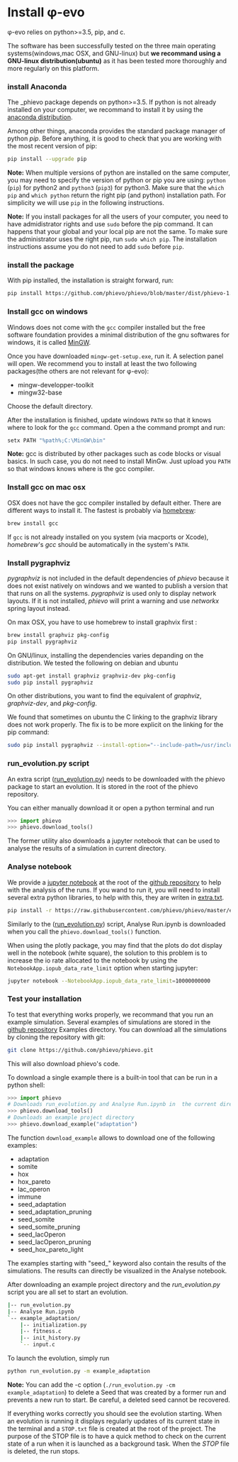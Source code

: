 # Install φ-evo

φ-evo relies on python>=3.5, pip, and c.

The software has been successfully tested on the three main operating systems(windows,mac OSX, and GNU-linux) but **we recommand using a GNU-linux distribution(ubuntu)** as it has been tested more thoroughly and more regularly on this platform.


### install Anaconda
The _phievo package depends on python>=3.5.
If python is not already installed on your computer, we recommand to install it by using the [anaconda distribution](https://www.continuum.io/downloads).

Among other things, anaconda provides the standard package manager of python _pip_. Before anything, it is good to check that you are working with the most recent version of pip:

```bash
pip install --upgrade pip
```


**Note:** When multiple versions of python are installed on the same computer, you may need to specify the version of python or pip you are using: `python` (`pip`) for python2 and `python3` (`pip3`) for python3. Make sure that the  `which pip` and `which python` return the right pip (and python) installation path. For simplicity we will use `pip` in the following instructions.

**Note:** If you install packages for all the users of your computer, you need to have admidistrator rights and use `sudo` before the pip command. It can happens that your global and your local pip are not the same. To make sure the administrator uses the right pip, run `sudo which pip`. The installation instructions assume you do not need to add `sudo` before `pip`.

### install the package

With pip installed, the installation is straight forward, run:
```bash
pip install https://github.com/phievo/phievo/blob/master/dist/phievo-1.0.zip?raw=true
```

### Install gcc on windows
Windows does not come with the `gcc` compiler installed but the free software foundation provides a minimal distribution of the gnu softwares for windows, it is called [MinGW](http://mingw.org/).

Once you have downloaded `mingw-get-setup.exe`, run it. A selection panel will open. We recommend you to install at least the two following packages(the others are not relevant for φ-evo):
- mingw-developper-toolkit
- mingw32-base

Choose the default directory.

After the installation is finished, update windows `PATH` so that it knows where to look for the `gcc` command. Open a the command prompt and run:

```bash
setx PATH "%path%;C:\MinGW\bin"
```

**Note:** gcc is distributed by other packages such as code blocks or visual basics. In such case, you do not need to install MinGw. Just upload you `PATH` so that windows knows where is the gcc compiler.

### Install gcc on mac osx
OSX does not have the gcc compiler installed by default either. There are different ways to install it. The fastest is probably via [homebrew](https://brew.sh/):

```bash
brew install gcc
```

If `gcc` is not already installed on you system (via macports or Xcode), _homebrew_\'s _gcc_ should be automatically in the system's `PATH`.


### Install pygraphviz

_pygraphviz_ is not included in the default dependencies of _phievo_ because it does not exist natively on windows and we wanted to publish a version that that runs on all the systems. _pygraphviz_ is used only to display network layouts. If it is not installed, _phievo_ will print a warning and use _networkx_ spring layout instead.

On max OSX, you have to use homebrew to install graphvix first :

```bash
brew install graphviz pkg-config
pip install pygraphviz
```

On GNU/linux, installing the dependencies varies depanding on the distribution. We tested the following on debian and ubuntu

```bash
sudo apt-get install graphviz graphviz-dev pkg-config
sudo pip install pygraphviz
```
On other distributions, you want to find the equivalent of _graphviz_, _graphviz-dev_, and _pkg-config_.

We found that sometimes on ubuntu the C linking to the graphviz library does not work properly. The fix is to  be more explicit on the linking for the pip command:

```bash
sudo pip install pygraphviz --install-option="--include-path=/usr/include/graphviz" --install-option="--library-path=/usr/lib/graphviz/"
```

### run_evolution.py script

An extra script ([run_evolution.py](https://raw.githubusercontent.com/phievo/phievo/master/run_evolution.py)) needs to be downloaded with the phievo package to start an evolution. It is stored in the root of the phievo repository.

You can either manually download it or open a python terminal and run
```python
>>> import phievo
>>> phievo.download_tools()
```

The former utility also downloads a jupyter notebook that can be used to analyse the results of a simulation in current directory.

### Analyse notebook

We provide a [jupyter notebook](https://github.com/phievo/phievo/blob/master/Analyse%20Run.ipynb) at the root of the [github repository](https://github.com/phievo/phievo) to help with the analysis of the runs. If you wand to run it, you will need to install several extra python libraries, to help with this, they are writen in [extra.txt](https://raw.githubusercontent.com/phievo/phievo/master/extra.txt).
```bash
pip install -r https://raw.githubusercontent.com/phievo/phievo/master/extra.txt
```

Similarly to the ([run_evolution.py](https://raw.githubusercontent.com/phievo/phievo/master/run_evolution.py)) script, Analyse Run.ipynb is downloaded when you call the `phievo.download_tools()` function.

When using the plotly package, you may find that the plots do dot display well in the notebook (white square), the solution to this problem is to increase the io rate allocated to the notebook by using the `NotebookApp.iopub_data_rate_limit` option when starting jupyter:

```bash
jupyter notebook --NotebookApp.iopub_data_rate_limit=10000000000
```

### Test your installation

To test that everything works properly, we recommand that you run an example simulation. Several examples of simulations are stored in the [github repository](https://github.com/phievo/phievo/tree/master/Examples) Examples directory. You can download all the simulations by cloning the repository with git:

```bash
git clone https://github.com/phievo/phievo.git
```

This will also download phievo's code.

To download a single example there is a built-in tool that can be run in a python shell:

```python
>>> import phievo
# Downloads run_evolution.py and Analyse Run.ipynb in  the current directory
>>> phievo.download_tools() 
# Downloads an example project directory
>>> phievo.download_example("adaptation") 
```

The function `download_example` allows to download one of the following examples:

- adaptation
- somite
- hox
- hox_pareto
- lac_operon
- immune
- seed_adaptation
- seed_adaptation_pruning
- seed_somite
- seed_somite_pruning
- seed_lacOperon
- seed_lacOperon_pruning
- seed_hox_pareto_light

The examples starting with "seed_" keyword also contain the results of the simulations. The results can directly be visualized in the Analyse notebook.

After downloading an example project directory and the *run_evolution.py* script you are all set to start an evolution.

```bash
|-- run_evolution.py
|-- Analyse Run.ipynb
`-- example_adaptation/
	|-- initialization.py
	|-- fitness.c
	|-- init_history.py
	`-- input.c
```


To launch the evolution, simply run

```bash
python run_evolution.py -m example_adaptation
```
**Note:**  You can add the -c option (`./run_evolution.py -cm example_adaptation`) to delete a Seed that was created by a former run and prevents a new run to start. Be careful, a deleted seed cannot be recovered.

If everything works correctly you should see the evolution starting. When an evolution is running it displays regularly updates of its current state in the terminal and a `STOP.txt` file is created at the root of the project. The purpose of the STOP file is to have a quick method to check on the current state of a run when it is launched as a background task. When the *STOP* file is deleted, the run stops.

